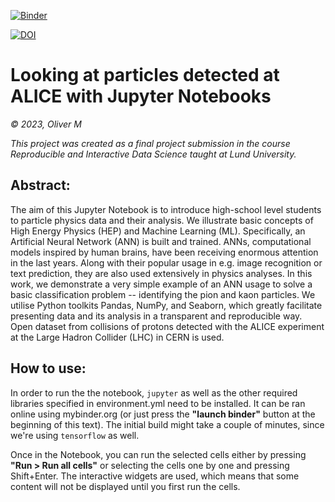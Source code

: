 [![Binder](https://mybinder.org/badge_logo.svg)](https://mybinder.org/v2/gh/COMPUTE-Jupyter-course/project-for-compute-jupyter-2022-matonoli/main?labpath=matonoha.ipynb)

[![DOI](https://zenodo.org/badge/595174848.svg)](https://zenodo.org/badge/latestdoi/595174848)


# Looking at particles detected at ALICE with Jupyter Notebooks

_© 2023, Oliver M_

_This project was created as a final project submission in the course Reproducible and Interactive Data Science taught at Lund University._

## Abstract:

The aim of this Jupyter Notebook is to introduce high-school level students to particle physics data and their analysis. We illustrate basic concepts of High Energy Physics (HEP) and Machine Learning (ML). Specifically, an Artificial Neural Network (ANN) is built and trained. ANNs, computational models inspired by human brains, have been receiving enormous attention in the last years. Along with their popular usage in e.g. image recognition or text prediction, they are also used extensively in physics analyses. In this work, we demonstrate a very simple example of an ANN usage to solve a basic classification problem -- identifying the pion and kaon particles. We utilise Python toolkits Pandas, NumPy, and Seaborn, which greatly facilitate presenting data and its analysis in a transparent and reproducible way. Open dataset from collisions of protons detected with the ALICE experiment at the Large Hadron Collider (LHC) in CERN is used.

## How to use:

In order to run the the notebook, `jupyter` as well as the other required libraries specified in environment.yml need to be installed. It can be ran online using mybinder.org (or just press the **"launch binder"** button at the beginning of this text). The initial build might take a couple of minutes, since we're using `tensorflow` as well.

Once in the Notebook, you can run the selected cells either by pressing **"Run > Run all cells"** or selecting the cells one by one and pressing Shift+Enter. The interactive widgets are used, which means that some content will not be displayed until you first run the cells.
